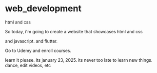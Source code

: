 # web_development
html and css

So today, i'm going to create a website that showcases html and css

and javascript.
and flutter.

Go to Udemy and enroll courses.
















learn it please. its january 23, 2025. its never too late to learn new things.
dance, edit videos, etc
